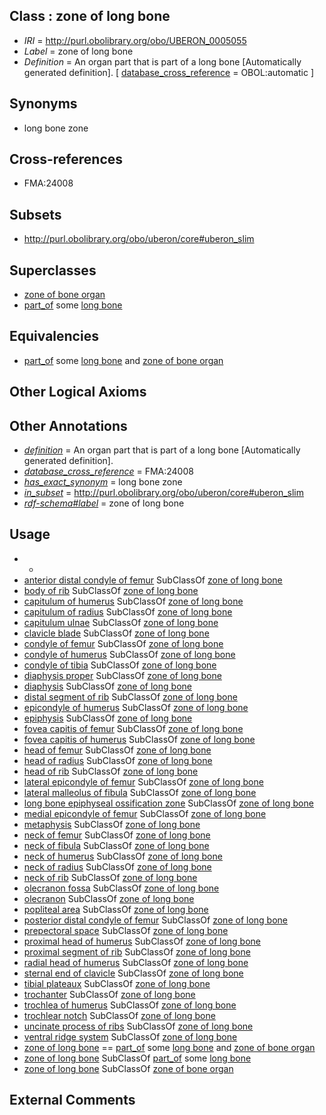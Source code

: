 
## Class : zone of long bone

 * *IRI* = http://purl.obolibrary.org/obo/UBERON_0005055
 * *Label* = zone of long bone
 * *Definition* = An organ part that is part of a long bone [Automatically generated definition]. [ [database_cross_reference](../../ef/oboInOwl#hasDbXref.md) = OBOL:automatic ]

## Synonyms

 * long bone zone

## Cross-references

 * FMA:24008

## Subsets

 * http://purl.obolibrary.org/obo/uberon/core#uberon_slim

## Superclasses

 * [zone of bone organ](../../UBERON/13/UBERON_0005913.md)
 * [part_of](../../BFO/50/BFO_0000050.md) some [long bone](../../UBERON/95/UBERON_0002495.md)

## Equivalencies

 * [part_of](../../BFO/50/BFO_0000050.md) some [long bone](../../UBERON/95/UBERON_0002495.md) and [zone of bone organ](../../UBERON/13/UBERON_0005913.md)

## Other Logical Axioms


## Other Annotations

 * *[definition](../../IAO/15/IAO_0000115.md)* = An organ part that is part of a long bone [Automatically generated definition].
 * *[database_cross_reference](../../ef/oboInOwl#hasDbXref.md)* = FMA:24008
 * *[has_exact_synonym](../../ym/oboInOwl#hasExactSynonym.md)* = long bone zone
 * *[in_subset](../../et/oboInOwl#inSubset.md)* = http://purl.obolibrary.org/obo/uberon/core#uberon_slim
 * *[rdf-schema#label](../../el/rdf-schema#label.md)* = zone of long bone

## Usage

 * -
 * [anterior distal condyle of femur](../../UBERON/14/UBERON_4100114.md) SubClassOf [zone of long bone](../../UBERON/55/UBERON_0005055.md)
 * [body of rib](../../UBERON/31/UBERON_0002231.md) SubClassOf [zone of long bone](../../UBERON/55/UBERON_0005055.md)
 * [capitulum of humerus](../../UBERON/53/UBERON_0010853.md) SubClassOf [zone of long bone](../../UBERON/55/UBERON_0005055.md)
 * [capitulum of radius](../../UBERON/40/UBERON_3000840.md) SubClassOf [zone of long bone](../../UBERON/55/UBERON_0005055.md)
 * [capitulum ulnae](../../UBERON/42/UBERON_3000842.md) SubClassOf [zone of long bone](../../UBERON/55/UBERON_0005055.md)
 * [clavicle blade](../../UBERON/32/UBERON_4200032.md) SubClassOf [zone of long bone](../../UBERON/55/UBERON_0005055.md)
 * [condyle of femur](../../UBERON/80/UBERON_0009980.md) SubClassOf [zone of long bone](../../UBERON/55/UBERON_0005055.md)
 * [condyle of humerus](../../UBERON/88/UBERON_0009988.md) SubClassOf [zone of long bone](../../UBERON/55/UBERON_0005055.md)
 * [condyle of tibia](../../UBERON/89/UBERON_0009989.md) SubClassOf [zone of long bone](../../UBERON/55/UBERON_0005055.md)
 * [diaphysis proper](../../UBERON/61/UBERON_0006861.md) SubClassOf [zone of long bone](../../UBERON/55/UBERON_0005055.md)
 * [diaphysis](../../UBERON/69/UBERON_0004769.md) SubClassOf [zone of long bone](../../UBERON/55/UBERON_0005055.md)
 * [distal segment of rib](../../UBERON/24/UBERON_0010424.md) SubClassOf [zone of long bone](../../UBERON/55/UBERON_0005055.md)
 * [epicondyle of humerus](../../UBERON/97/UBERON_0016497.md) SubClassOf [zone of long bone](../../UBERON/55/UBERON_0005055.md)
 * [epiphysis](../../UBERON/37/UBERON_0001437.md) SubClassOf [zone of long bone](../../UBERON/55/UBERON_0005055.md)
 * [fovea capitis of femur](../../UBERON/78/UBERON_0012078.md) SubClassOf [zone of long bone](../../UBERON/55/UBERON_0005055.md)
 * [fovea capitis of humerus](../../UBERON/83/UBERON_3000783.md) SubClassOf [zone of long bone](../../UBERON/55/UBERON_0005055.md)
 * [head of femur](../../UBERON/67/UBERON_0006767.md) SubClassOf [zone of long bone](../../UBERON/55/UBERON_0005055.md)
 * [head of radius](../../UBERON/12/UBERON_0001012.md) SubClassOf [zone of long bone](../../UBERON/55/UBERON_0005055.md)
 * [head of rib](../../UBERON/30/UBERON_0002230.md) SubClassOf [zone of long bone](../../UBERON/55/UBERON_0005055.md)
 * [lateral epicondyle of femur](../../UBERON/86/UBERON_0009986.md) SubClassOf [zone of long bone](../../UBERON/55/UBERON_0005055.md)
 * [lateral malleolus of fibula](../../UBERON/91/UBERON_0012291.md) SubClassOf [zone of long bone](../../UBERON/55/UBERON_0005055.md)
 * [long bone epiphyseal ossification zone](../../UBERON/58/UBERON_0003958.md) SubClassOf [zone of long bone](../../UBERON/55/UBERON_0005055.md)
 * [medial epicondyle of femur](../../UBERON/87/UBERON_0009987.md) SubClassOf [zone of long bone](../../UBERON/55/UBERON_0005055.md)
 * [metaphysis](../../UBERON/38/UBERON_0001438.md) SubClassOf [zone of long bone](../../UBERON/55/UBERON_0005055.md)
 * [neck of femur](../../UBERON/19/UBERON_0007119.md) SubClassOf [zone of long bone](../../UBERON/55/UBERON_0005055.md)
 * [neck of fibula](../../UBERON/73/UBERON_0018673.md) SubClassOf [zone of long bone](../../UBERON/55/UBERON_0005055.md)
 * [neck of humerus](../../UBERON/72/UBERON_4200172.md) SubClassOf [zone of long bone](../../UBERON/55/UBERON_0005055.md)
 * [neck of radius](../../UBERON/99/UBERON_0000199.md) SubClassOf [zone of long bone](../../UBERON/55/UBERON_0005055.md)
 * [neck of rib](../../UBERON/53/UBERON_0003253.md) SubClassOf [zone of long bone](../../UBERON/55/UBERON_0005055.md)
 * [olecranon fossa](../../UBERON/30/UBERON_0012130.md) SubClassOf [zone of long bone](../../UBERON/55/UBERON_0005055.md)
 * [olecranon](../../UBERON/10/UBERON_0006810.md) SubClassOf [zone of long bone](../../UBERON/55/UBERON_0005055.md)
 * [popliteal area](../../UBERON/69/UBERON_0013069.md) SubClassOf [zone of long bone](../../UBERON/55/UBERON_0005055.md)
 * [posterior distal condyle of femur](../../UBERON/16/UBERON_4100116.md) SubClassOf [zone of long bone](../../UBERON/55/UBERON_0005055.md)
 * [prepectoral space](../../UBERON/12/UBERON_4200112.md) SubClassOf [zone of long bone](../../UBERON/55/UBERON_0005055.md)
 * [proximal head of humerus](../../UBERON/01/UBERON_0006801.md) SubClassOf [zone of long bone](../../UBERON/55/UBERON_0005055.md)
 * [proximal segment of rib](../../UBERON/88/UBERON_0010388.md) SubClassOf [zone of long bone](../../UBERON/55/UBERON_0005055.md)
 * [radial head of humerus](../../UBERON/29/UBERON_0012129.md) SubClassOf [zone of long bone](../../UBERON/55/UBERON_0005055.md)
 * [sternal end of clavicle](../../UBERON/05/UBERON_0006805.md) SubClassOf [zone of long bone](../../UBERON/55/UBERON_0005055.md)
 * [tibial plateaux](../../UBERON/98/UBERON_0004098.md) SubClassOf [zone of long bone](../../UBERON/55/UBERON_0005055.md)
 * [trochanter](../../UBERON/80/UBERON_0000980.md) SubClassOf [zone of long bone](../../UBERON/55/UBERON_0005055.md)
 * [trochlea of humerus](../../UBERON/44/UBERON_0000144.md) SubClassOf [zone of long bone](../../UBERON/55/UBERON_0005055.md)
 * [trochlear notch](../../UBERON/49/UBERON_0008449.md) SubClassOf [zone of long bone](../../UBERON/55/UBERON_0005055.md)
 * [uncinate process of ribs](../../UBERON/43/UBERON_0007843.md) SubClassOf [zone of long bone](../../UBERON/55/UBERON_0005055.md)
 * [ventral ridge system](../../UBERON/59/UBERON_4200159.md) SubClassOf [zone of long bone](../../UBERON/55/UBERON_0005055.md)
 * [zone of long bone](../../UBERON/55/UBERON_0005055.md) == [part_of](../../BFO/50/BFO_0000050.md) some [long bone](../../UBERON/95/UBERON_0002495.md) and [zone of bone organ](../../UBERON/13/UBERON_0005913.md)
 * [zone of long bone](../../UBERON/55/UBERON_0005055.md) SubClassOf [part_of](../../BFO/50/BFO_0000050.md) some [long bone](../../UBERON/95/UBERON_0002495.md)
 * [zone of long bone](../../UBERON/55/UBERON_0005055.md) SubClassOf [zone of bone organ](../../UBERON/13/UBERON_0005913.md)

## External Comments

